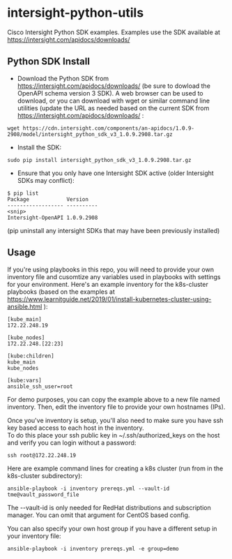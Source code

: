 # intersight-python-utils

Cisco Intersight Python SDK examples.  Examples use the SDK available at https://intersight.com/apidocs/downloads/

## Python SDK Install
- Download the Python SDK from https://intersight.com/apidocs/downloads/ (be sure to dowload the OpenAPI schema version 3 SDK).  A web browser can be used to download, or you can download with wget or similar command line utilities (update the URL as needed based on the current SDK from https://intersight.com/apidocs/downloads/ :
```
wget https://cdn.intersight.com/components/an-apidocs/1.0.9-2908/model/intersight_python_sdk_v3_1.0.9.2908.tar.gz
```

- Install the SDK:
```
sudo pip install intersight_python_sdk_v3_1.0.9.2908.tar.gz
```

- Ensure that you only have one Intersight SDK active (older Intersight SDKs may conflict):
```
$ pip list
Package            Version   
------------------ ----------
<snip>
Intersight-OpenAPI 1.0.9.2908
```
(pip uninstall any intersight SDKs that may have been previously installed)

## Usage
If you're using playbooks in this repo, you will need to provide your own inventory file and cusomtize any variables used in playbooks with settings for your environment.
Here's an example inventory for the k8s-cluster playbooks (based on the examples at https://www.learnitguide.net/2019/01/install-kubernetes-cluster-using-ansible.html ):
```
[kube_main]
172.22.248.19

[kube_nodes]
172.22.248.[22:23]

[kube:children]
kube_main
kube_nodes

[kube:vars]
ansible_ssh_user=root
```
For demo purposes, you can copy the example above to a new file named inventory.  Then, edit the inventory file to provide your own hostnames (IPs).

Once you've inventory is setup, you'll also need to make sure you have ssh key based access to each host in the inventory.  
To do this place your ssh public key in ~/.ssh/authorized_keys on the host and verify you can login without a password:
```
ssh root@172.22.248.19
```

Here are example command lines for creating a k8s cluster (run from in the k8s-cluster subdirectory):
```
ansible-playbook -i inventory prereqs.yml --vault-id tme@vault_password_file
```
The --vault-id is only needed for RedHat distributions and subscription manager.  You can omit that argument for CentOS based config.

You can also specify your own host group if you have a different setup in your inventory file:
```
ansible-playbook -i inventory prereqs.yml -e group=demo
```
